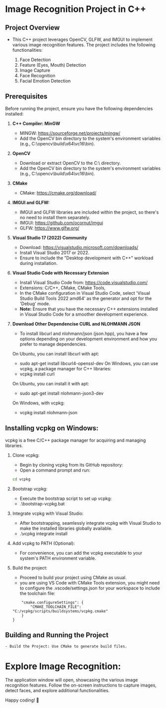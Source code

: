 # Image Recognition Project in C++

## Project Overview

- This C++ project leverages OpenCV, GLFW, and IMGUI to implement various image recognition features. The project includes the following functionalities:

  1. Face Detection
  2. Feature (Eyes, Mouth) Detection
  3. Image Capture
  4. Face Recognition
  5. Facial Emotion Detection

## Prerequisites

Before running the project, ensure you have the following dependencies installed:

1. **C++ Compiler: MinGW**

   - MINGW: https://sourceforge.net/projects/mingw/
   - Add the OpenCV bin directory to the system's environment variables (e.g., C:\opencv\build\x64\vc16\bin).

2. **OpenCV**

   - Download or extract OpenCV to the C:\ directory.
   - Add the OpenCV bin directory to the system's environment variables (e.g., C:\opencv\build\x64\vc16\bin).

3. **CMake**

   - CMake: https://cmake.org/download/

4. **IMGUI and GLFW:**

   - IMGUI and GLFW libraries are included within the project, so there's no need to install them separately.
   - IMGUI: https://github.com/ocornut/imgui
   - GLFW: https://www.glfw.org/

5. **Visual Studio 17 (2022) Community**

   - Download: https://visualstudio.microsoft.com/downloads/
   - Install Visual Studio 2017 or 2022.
   - Ensure to include the "Desktop development with C++" workload during installation.

6. **Visual Studio Code with Necessary Extension**

   - Install Visual Studio Code from: https://code.visualstudio.com/
   - Extensions: C/C++, CMake, CMake Tools,
   - In the CMake configuration in Visual Studio Code, select 'Visual Studio Build Tools 2022 amd64' as the generator and opt for the 'Debug' mode.
   - **Note:** Ensure that you have the necessary C++ extensions installed in Visual Studio Code for a smoother development experience.

7. **Download Other Dependencise CURL and NLOHMANN JSON**

   - To install libcurl and nlohmann/json (json.hpp), you have a few options depending on your development environment and how you prefer to manage dependencies.

   On Ubuntu, you can install libcurl with apt:

   - sudo apt-get install libcurl4-openssl-dev
     On Windows, you can use vcpkg, a package manager for C++ libraries:
   - vcpkg install curl

   On Ubuntu, you can install it with apt:

   - sudo apt-get install nlohmann-json3-dev

   On Windows, with vcpkg:

   - vcpkg install nlohmann-json

## Installing vcpkg on Windows:

vcpkg is a free C/C++ package manager for acquiring and managing libraries.

1. Clone vcpkg:

   - Begin by cloning vcpkg from its GitHub repository:
   - Open a command prompt and run:

   ```bash git clone https://github.com/Microsoft/vcpkg.git
   cd vcpkg
   ```

2. Bootstrap vcpkg:

   - Execute the bootstrap script to set up vcpkg:
   - .\bootstrap-vcpkg.bat

3. Integrate vcpkg with Visual Studio:

   - After bootstrapping, seamlessly integrate vcpkg with Visual Studio to make the installed libraries globally available.
   - .\vcpkg integrate install

4. Add vcpkg to PATH (Optional):

   - For convenience, you can add the vcpkg executable to your system's PATH environment variable.

5. Build the project:

   - Proceed to build your project using CMake as usual.
   - you are using VS Code with CMake Tools extension, you might need to configure the .vscode/settings.json for your workspace to include the toolchain file:

   ```{
       "cmake.configureSettings": {
           "CMAKE_TOOLCHAIN_FILE": "C:/vcpkg/scripts/buildsystems/vcpkg.cmake"
       }
   }
   ```

## Building and Running the Project

    - Build the Project: Use CMake to generate build files.

# Explore Image Recognition:

The application window will open, showcasing the various image recognition features.
Follow the on-screen instructions to capture images, detect faces, and explore additional functionalities.

Happy coding! 🚀

